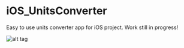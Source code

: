 # iOS_UnitsConverter
Easy to use units converter app for iOS project.
Work still in progress!

![alt tag](http://i.imgur.com/aadEuA4.png)
